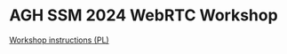 # AGH SSM 2024 WebRTC Workshop

[Workshop instructions (PL)](https://hackmd.io/@Jh_KMlFxTOG2nOn9NKkrbA/SkDkyMX41g)
